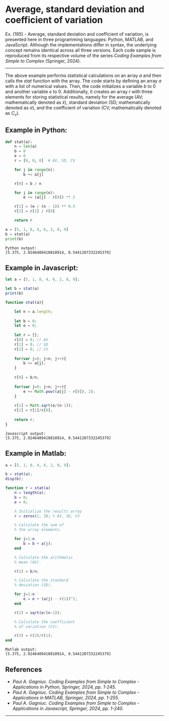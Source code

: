 # Average, standard deviation and coefficient of variation

Ex. (195) - Average, standard deviation and coefficient of variation, is presented here in three programming languages: Python, MATLAB, and JavaScript. Although the implementations differ in syntax, the underlying concept remains identical across all three versions. Each code sample is reproduced from its respective volume of the series <i>Coding Examples from Simple to Complex</i> (Springer, 2024).
***

The above example performs statistical calculations on an array <i>a</i> and then calls the <i>stat</i> function with the array. The code starts by defining an array <i>a</i> with a list of numerical values. Then, the code initializes a variable <i>b</i> to 0 and another variable <i>e</i> to 0. Additionally, it creates an array <i>r</i> with three elements for storing statistical results, namely for the average (AV; mathematically denoted as <i>x̄</i>), standard deviation (SD; mathematically denoted as <i>σ</i>), and the coefficient of variation (CV; mathematically denoted as <i>C<sub>v</sub></i>).

## Example in Python:

```python
def stat(a):
    n = len(a)
    b = 0
    e = 0
    r = [0, 0, 0]  # AV, SD, CV

    for j in range(n):
        b += a[j]

    r[0] = b / n

    for j in range(n):
        e += (a[j] - r[0]) ** 2

    r[1] = (e / (n - 1)) ** 0.5
    r[2] = r[1] / r[0]

    return r

a = [5, 1, 8, 4, 6, 2, 8, 9]
b = stat(a)
print(b)
``` 

```text
Python output:
[5.375, 2.9246489410818914, 0.5441207332245379]
```

## Example in Javascript:

```javascript
let a = [5, 1, 8, 4, 6, 2, 8, 9];

let b = stat(a)
print(b)

function stat(a){

    let n = a.length;
    
    let b = 0;
    let e = 0;
    
    let r = [];
    r[0] = 0; // AV
    r[1] = 0; // SD
    r[2] = 0; // CV
    
    for(var j=0; j<n; j++){
        b += a[j];
    }
    
    r[0] = b/n;
    
    for(var j=0; j<n; j++){
        e += Math.pow((a[j] - r[0]), 2);
    }
    
    r[1] = Math.sqrt(e/(n-1));
    r[2] = r[1]/r[0];
    
    return r;
}
```

```text
Javascript output:
[5.375, 2.9246489410818914, 0.5441207332245379]
```

## Example in Matlab:

```matlab
a = [5, 1, 8, 4, 6, 2, 8, 9];

b = stat(a);
disp(b);

function r = stat(a)
    n = length(a);
    b = 0;
    e = 0;

    % Initialize the results array
    r = zeros(1, 3); % AV, SD, CV

    % Calculate the sum of 
    % the array elements.

    for j=1:n
        b = b + a(j);
    end

    % Calculate the arithmetic 
    % mean (AV).

    r(1) = b/n;

    % Calculate the standard 
    % deviation (SD).

    for j=1:n
        e = e + (a(j) - r(1))^2;
    end

    r(2) = sqrt(e/(n-1));

    % Calculate the coefficient 
    % of variation (CV).

    r(3) = r(2)/r(1);
end
```

```text
Matlab output:
[5.375, 2.9246489410818914, 0.5441207332245379]
```

## References

- <i>Paul A. Gagniuc. Coding Examples from Simple to Complex - Applications in Python, Springer, 2024, pp. 1-245.</i>
- <i>Paul A. Gagniuc. Coding Examples from Simple to Complex - Applications in MATLAB, Springer, 2024, pp. 1-255.</i>
- <i>Paul A. Gagniuc. Coding Examples from Simple to Complex - Applications in Javascript, Springer, 2024, pp. 1-240.</i>

***
